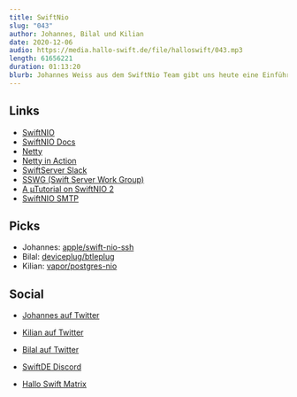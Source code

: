 ```yaml
---
title: SwiftNio
slug: "043"
author: Johannes, Bilal und Kilian
date: 2020-12-06
audio: https://media.hallo-swift.de/file/halloswift/043.mp3
length: 61656221
duration: 01:13:20
blurb: Johannes Weiss aus dem SwiftNio Team gibt uns heute eine Einführung in die inner workings von SwiftNio.
---
```


## Links

- [SwiftNIO](https://github.com/apple/swift-nio)
- [SwiftNIO Docs](https://apple.github.io/swift-nio/docs/current/NIO/index.html)
- [Netty](https://netty.io)
- [Netty in Action](https://www.manning.com/books/netty-in-action)
- [SwiftServer Slack](swift-server.slack.com)
- [SSWG (Swift Server Work Group)](https://swift.org/server/)
- [A µTutorial on SwiftNIO 2](https://www.alwaysrightinstitute.com/microexpress-nio2/)
- [SwiftNIO SMTP](https://www.youtube.com/watch?v=M9kEtkhEjQ8&t=1275s)

## Picks

- Johannes: [apple/swift-nio-ssh](https://github.com/apple/swift-nio-ssh)
- Bilal: [deviceplug/btleplug](https://github.com/deviceplug/btleplug)
- Kilian: [vapor/postgres-nio](https://github.com/vapor/postgres-nio)


## Social

- [Johannes auf Twitter](https://twitter.com/johannesweiss)
- [Kilian auf Twitter](https://twitter.com/kiliankoe)
- [Bilal auf Twitter](https://twitter.com/Reffas_Bilal)

- [SwiftDE Discord](https://discord.gg/ArKZchZdPz)
- [Hallo Swift Matrix](https://matrix.to/#/#hallo-swift:matrix.org)
